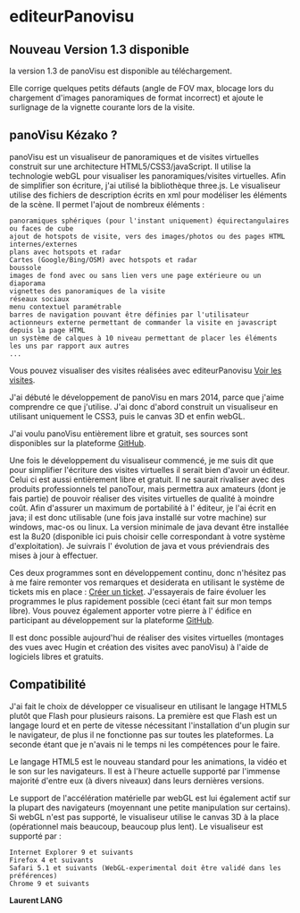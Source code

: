 editeurPanovisu
===============

Nouveau Version 1.3 disponible
------------------------------
la version 1.3 de panoVisu est disponible au téléchargement.

Elle corrige quelques petits défauts (angle de FOV max, blocage lors du chargement d'images panoramiques de format incorrect) et ajoute le surlignage de la vignette courante lors de la visite. 

panoVisu Kézako ?
-----------------

panoVisu est un visualiseur de panoramiques et de visites virtuelles construit sur une architecture HTML5/CSS3/javaScript. Il utilise la technologie webGL pour visualiser les panoramiques/visites virtuelles. Afin de simplifier son écriture, j'ai utilisé la bibliothèque three.js. Le visualiseur utilise des fichiers de description écrits en xml pour modéliser les éléments de la scène. Il permet l'ajout de nombreux éléments :

    
    panoramiques sphériques (pour l'instant uniquement) équirectangulaires ou faces de cube
    ajout de hotspots de visite, vers des images/photos ou des pages HTML internes/externes
    plans avec hotspots et radar
    Cartes (Google/Bing/OSM) avec hotspots et radar
    boussole
    images de fond avec ou sans lien vers une page extérieure ou un diaporama
    vignettes des panoramiques de la visite
    réseaux sociaux
    menu contextuel paramétrable
    barres de navigation pouvant être définies par l'utilisateur
    actionneurs externe permettant de commander la visite en javascript depuis la page HTML
    un système de calques à 10 niveau permettant de placer les éléments les uns par rapport aux autres
    ...


Vous pouvez visualiser des visites réalisées avec editeurPanovisu [Voir les visites](http://panovisu.fr/exemples).

J'ai débuté le développement de panoVisu en mars 2014, parce que j'aime comprendre ce que j'utilise. J'ai donc d'abord construit un visualiseur en utilisant uniquement le CSS3, puis le canvas 3D et enfin webGL.

J'ai voulu panoVisu entièrement libre et gratuit, ses sources sont disponibles sur la plateforme [GitHub](https://github.com/llang57/editeurPanovisu).

Une fois le développement du visualiseur commencé, je me suis dit que pour simplifier l'écriture des visites virtuelles il serait bien d'avoir un éditeur. Celui ci est aussi entièrement libre et gratuit. Il ne saurait rivaliser avec des produits professionnels tel panoTour, mais permettra aux amateurs (dont je fais partie) de pouvoir réaliser des visites virtuelles de qualité à moindre coût. Afin d'assurer un maximum de portabilité à l' éditeur, je l'ai écrit en java; il est donc utilisable (une fois java installé sur votre machine) sur windows, mac-os ou linux.
La version minimale de java devant être installée est la 8u20 (disponible ici puis choisir celle correspondant à votre système d'exploitation). Je suivrais l' évolution de java et vous préviendrais des mises à jour à effectuer.

Ces deux programmes sont en développement continu, donc n'hésitez pas à me faire remonter vos remarques et desiderata en utilisant le système de tickets mis en place : [Créer un ticket](http://panovisu.fr/hesk/). J'essayerais de faire évoluer les programmes le plus rapidement possible (ceci étant fait sur mon temps libre). Vous pouvez également apporter votre pierre à l' édifice en participant au développement sur la plateforme [GitHub](https://github.com/llang57/editeurPanovisu).

Il est donc possible aujourd'hui de réaliser des visites virtuelles (montages des vues avec Hugin et création des visites avec panoVisu) à l'aide de logiciels libres et gratuits.

Compatibilité
-------------

J'ai fait le choix de développer ce visualiseur en utilisant le langage HTML5 plutôt que Flash pour plusieurs raisons. La première est que Flash est un langage lourd et en perte de vitesse nécessitant l'installation d'un plugin sur le navigateur, de plus il ne fonctionne pas sur toutes les plateformes. La seconde étant que je n'avais ni le temps ni les compétences pour le faire.

Le langage HTML5 est le nouveau standard pour les animations, la vidéo et le son sur les navigateurs. Il est à l'heure actuelle supporté par l'immense majorité d'entre eux (à divers niveaux) dans leurs dernières versions.

Le support de l'accélération matérielle par webGL est lui également actif sur la plupart des navigateurs (moyennant une petite manipulation sur certains). Si webGL n'est pas supporté, le visualiseur utilise le canvas 3D à la place (opérationnel mais beaucoup, beaucoup plus lent). Le visualiseur est supporté par :

    Internet Explorer 9 et suivants
    Firefox 4 et suivants
    Safari 5.1 et suivants (WebGL-experimental doit être validé dans les préférences)
    Chrome 9 et suivants


**Laurent LANG**
